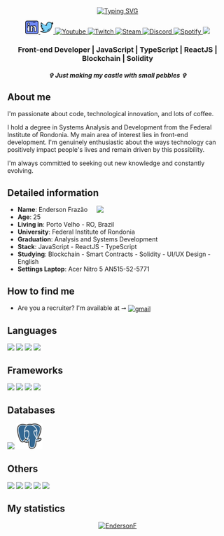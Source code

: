 <div align="center">
  <a href="https://git.io/typing-svg">
    <img src="https://readme-typing-svg.demolab.com?font=IBM+Plex+Mono&weight=600&size=30&pause=1000&color=CC11FFF6&center=true&width=435&lines=Hi+there%2C+I'm+Enderson%3BFront-end+Developer%3BSystems+Analyst%3BAlways+learning+things" alt="Typing SVG" />
  </a>
</div>

<p align="center">
  <a href="https://www.linkedin.com/in/enderson-fraz%C3%A3o-121b62175/">
    <img height="30" src="https://raw.githubusercontent.com/8bithemant/8bithemant/master/linkedin.png?raw=true" alt="LinkedIn" title="LinkedIn" target="_blank">
  </a>
  <a href="https://twitter.com/enderson_frazao">
    <img height="30" src="https://raw.githubusercontent.com/8bithemant/8bithemant/master/twitter.png?raw=true" alt="Twitter" title="Twitter" target="_blank">
  </a>
  <a href="https://www.youtube.com/channel/UCW8eeyFBvVALq-s1Xnuy1KQ">
    <img height="30" src="https://img.icons8.com/doodle/512/youtube-play--v2.png" alt="Youtube" title="Youtube" target="_blank">
  </a>
  <a href="https://www.twitch.tv/enderfpss">
    <img height="30" src="https://www.vectorlogo.zone/logos/twitch/twitch-icon.svg" alt="Twitch" title="Twitch" target="_blank">
  </a>
  <a href="https://steamcommunity.com/id/endersonfrazao">
    <img height="30" src="https://www.vectorlogo.zone/logos/steampowered/steampowered-icon.svg" alt="Steam" title="Steam" target="_blank">
  </a>
  <a href="https://discord.gg/nHGW5g3q">
    <img height="30" src="https://www.vectorlogo.zone/logos/discordapp/discordapp-icon.svg" alt="Discord" title="Discord" target="_blank">
  </a>
  <a href="https://open.spotify.com/user/2fulyxp96vaz0s9w75cvxubjp">
    <img height="30" src="https://www.vectorlogo.zone/logos/spotify/spotify-icon.svg" alt="Spotify" title="Spotify" target="_blank">
  </a>
  <a href="https://api.whatsapp.com/send?phone=5569992201666" alt="WhatsApp-EndersonF" title="WhatsApp" target="_blank">
    <img height="30" src="https://user-images.githubusercontent.com/28950541/147156845-9db3d6e5-994c-4287-9d9a-43f999588ef2.png">
  </a>
</p>

<div align="center">
  <h3>Front-end Developer | JavaScript | TypeScript | ReactJS | Blockchain | Solidity</h3>
</div>

<h5 align="center">
  <i>✞ Just making my castle with small pebbles ✞</i>
</h5>

## About me

I'm passionate about code, technological innovation, and lots of coffee.

I hold a degree in Systems Analysis and Development from the Federal Institute of Rondonia. My main area of interest lies in front-end development. I'm genuinely enthusiastic about the ways technology can positively impact people's lives and remain driven by this possibility.

I'm always committed to seeking out new knowledge and constantly evolving.

## Detailed information
<img src="https://raw.githubusercontent.com/MicaelliMedeiros/micaellimedeiros/master/image/computer-illustration.png" min-width="300px" max-width="300px" width="300px" align="right">

- **Name**: Enderson Frazão
- **Age**: 25
- **Living in**: Porto Velho - RO, Brazil
- **University**: Federal Institute of Rondonia
- **Graduation**: Analysis and Systems Development
- **Stack**: JavaScript - ReactJS - TypeScript
- **Studying**: Blockchain - Smart Contracts - Solidity - UI/UX Design - English
- **Settings Laptop**: Acer Nitro 5 AN515-52-5771

## How to find me

- Are you a recruiter? I'm available at ➞
  <a href="mailto:enderson.frazao7@gmail.com?subject=Oiii%20again" target="blank">
    <img align="center" alt="gmail" title="Gmail" height="20" width="20" src="https://img.icons8.com/external-justicon-lineal-color-justicon/30/000000/external-gmail-social-media-justicon-lineal-color-justicon.png">
  </a>

## Languages

<code><img height="60" src="https://cdn.jsdelivr.net/gh/devicons/devicon/icons/javascript/javascript-original.svg"></code>
<code><img height="60" src="https://cdn.jsdelivr.net/gh/devicons/devicon/icons/typescript/typescript-original.svg"></code>
<code><img height="60" src="https://cdn.jsdelivr.net/gh/devicons/devicon/icons/solidity/solidity-original.svg"></code>
<code><img height="60" src="https://cdn.jsdelivr.net/gh/devicons/devicon/icons/python/python-original.svg"></code>

## Frameworks

<code><img height="60" src="https://cdn.jsdelivr.net/gh/devicons/devicon/icons/react/react-original.svg"></code>
<code><img height="60" src="https://cdn.jsdelivr.net/gh/devicons/devicon/icons/nodejs/nodejs-original.svg"></code>
<code><img height="60" src="https://cdn.jsdelivr.net/gh/devicons/devicon/icons/nextjs/nextjs-original.svg"></code>
<code><img height="60" src="https://cdn.jsdelivr.net/gh/devicons/devicon/icons/bootstrap/bootstrap-original.svg"></code>

## Databases

<code><img height="60" src="https://cdn.jsdelivr.net/gh/devicons/devicon/icons/mysql/mysql-original-wordmark.svg"></code>
<code><img height="60" src="https://github.com/devicons/devicon/blob/master/icons/postgresql/postgresql-original.svg"></code>

## Others

<code><img height="60" src="https://cdn.jsdelivr.net/gh/devicons/devicon/icons/git/git-original.svg"></code>
<code><img height="60" src="https://cdn.jsdelivr.net/gh/devicons/devicon/icons/html5/html5-original.svg"></code>
<code><img height="60" src="https://cdn.jsdelivr.net/gh/devicons/devicon/icons/css3/css3-original.svg"></code>
<code><img height="60" src="https://cdn.jsdelivr.net/gh/devicons/devicon/icons/wordpress/wordpress-plain.svg"></code>
<code><img height="60" src="https://cdn.jsdelivr.net/gh/devicons/devicon/icons/sass/sass-original.svg"></code>

## My statistics

<p align="center">
  <a href="https://github.com/anuraghazra/github-readme-stats">
    <img src="https://github-readme-stats.vercel.app/api?username=EndersonF&&show_icons=true&theme=radical" alt="EndersonF"/>
  </a>
</p>
